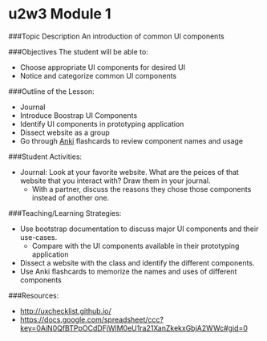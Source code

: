 # u2w3 Module 1

###Topic Description
An introduction of common UI components

###Objectives
The student will be able to:
- Choose appropriate UI components for desired UI
- Notice and categorize common UI components

###Outline of the Lesson:
- Journal
- Introduce Boostrap UI Components
- Identify UI components in prototyping application
- Dissect website as a group
- Go through [Anki](http://ankisrs.net/) flashcards to review component names and usage

###Student Activities:
- Journal: Look at your favorite website. What are the peices of that website that you interact with? Draw them in your journal.
    - With a partner, discuss the reasons they chose those components instead of another one.


###Teaching/Learning Strategies:
- Use bootstrap documentation to discuss major UI components and their use-cases.
    - Compare with the UI components available in their prototyping application
- Dissect a website with the class and identify the different components.
- Use Anki flashcards to memorize the names and uses of different components

###Resources:
- http://uxchecklist.github.io/
- https://docs.google.com/spreadsheet/ccc?key=0AiN0QfBTPpOCdDFjWlM0eU1ra21XanZkekxGbjA2WWc#gid=0




